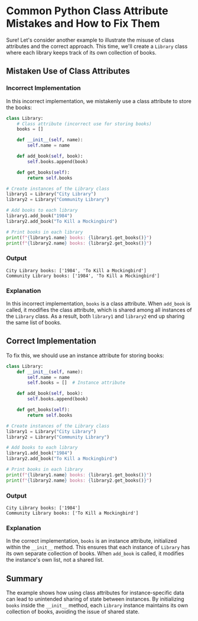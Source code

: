 # Common Python Class Attribute Mistakes and How to Fix Them

Sure! Let's consider another example to illustrate the misuse of class attributes and the correct approach. This time, we'll create a `Library` class where each library keeps track of its own collection of books.

## Mistaken Use of Class Attributes

### Incorrect Implementation

In this incorrect implementation, we mistakenly use a class attribute to store the books:

```python
class Library:
    # Class attribute (incorrect use for storing books)
    books = []

    def __init__(self, name):
        self.name = name

    def add_book(self, book):
        self.books.append(book)

    def get_books(self):
        return self.books

# Create instances of the Library class
library1 = Library("City Library")
library2 = Library("Community Library")

# Add books to each library
library1.add_book("1984")
library2.add_book("To Kill a Mockingbird")

# Print books in each library
print(f"{library1.name} books: {library1.get_books()}")
print(f"{library2.name} books: {library2.get_books()}")
```

### Output

```plaintext
City Library books: ['1984', 'To Kill a Mockingbird']
Community Library books: ['1984', 'To Kill a Mockingbird']
```

### Explanation

In this incorrect implementation, `books` is a class attribute. When `add_book` is called, it modifies the class attribute, which is shared among all instances of the `Library` class. As a result, both `library1` and `library2` end up sharing the same list of books.

## Correct Implementation

To fix this, we should use an instance attribute for storing books:

```python
class Library:
    def __init__(self, name):
        self.name = name
        self.books = []  # Instance attribute

    def add_book(self, book):
        self.books.append(book)

    def get_books(self):
        return self.books

# Create instances of the Library class
library1 = Library("City Library")
library2 = Library("Community Library")

# Add books to each library
library1.add_book("1984")
library2.add_book("To Kill a Mockingbird")

# Print books in each library
print(f"{library1.name} books: {library1.get_books()}")
print(f"{library2.name} books: {library2.get_books()}")
```

### Output

```plaintext
City Library books: ['1984']
Community Library books: ['To Kill a Mockingbird']
```

### Explanation

In the correct implementation, `books` is an instance attribute, initialized within the `__init__` method. This ensures that each instance of `Library` has its own separate collection of books. When `add_book` is called, it modifies the instance's own list, not a shared list.

## Summary

The example shows how using class attributes for instance-specific data can lead to unintended sharing of state between instances. By initializing `books` inside the `__init__` method, each `Library` instance maintains its own collection of books, avoiding the issue of shared state.

